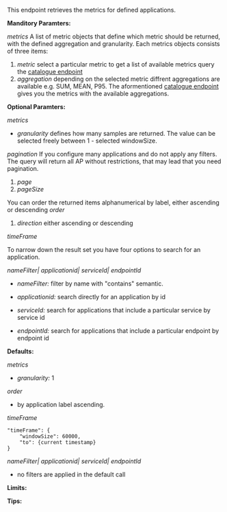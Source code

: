 This endpoint retrieves the metrics for defined applications.

**Manditory Paramters:**

*metrics* A list of metric objects that define which metric should be returned, with the defined aggregation and granularity. Each metrics objects consists of three items:
1. *metric* select a particular metric to get a list of available metrics query the [catalogue endpoint](https://instana.github.io/openapi/#operation/getMetricDefinitions)
1. *aggregation* depending on the selected metric diffrent aggregations are available e.g. SUM, MEAN, P95. The aformentioned [catalogue endpoint](https://instana.github.io/openapi/#operation/getMetricDefinitions) gives you the metrics with the available aggregations.

**Optional Paramters:**

*metrics*
* *granularity* defines how many samples are returned. The value can be selected freely between 1 - selected windowSize.
   
*pagination* If you configure many applications and do not apply any filters. The query will return all AP without restrictions, that may lead that you need pagination. 
1. *page*
2. *pageSize*

You can order the returned items alphanumerical by label, either ascending or descending
*order*
1. *direction* either ascending or descending

*timeFrame*


To narrow down the result set you have four options to search for an application.

*nameFilter| applicationid| serviceId| endpointId*

* *nameFilter:* filter by name with "contains" semantic.

* *applicationid:* search directly for an application by id 

* *serviceId:* search for applications that include a particular service by service id

* *endpointId:* search for applications that include a particular endpoint by endpoint id

**Defaults:**

*metrics*
* *granularity:* 1

*order* 
* by application label ascending.

*timeFrame*
```
"timeFrame": {
	"windowSize": 60000,
	"to": {current timestamp}
}
```

*nameFilter| applicationid| serviceId| endpointId* 
* no filters are applied in the default call

**Limits:**

**Tips:**
